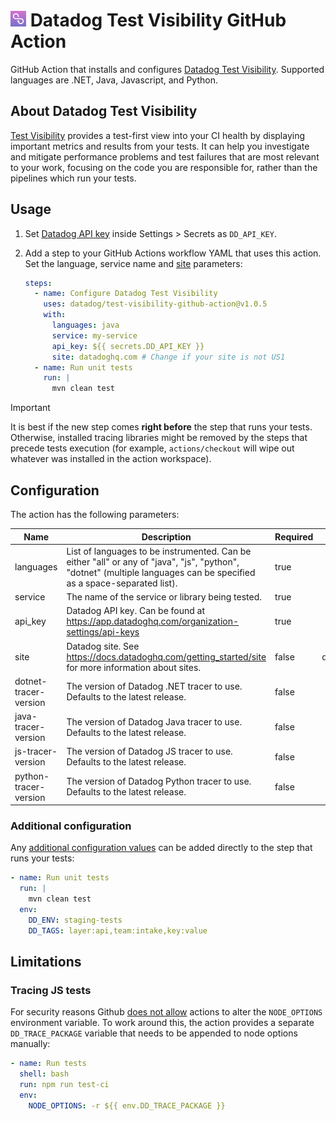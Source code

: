 # <img height="25" src="logos/test_visibility_logo.png" />  Datadog Test Visibility GitHub Action

GitHub Action that installs and configures [Datadog Test Visibility](https://docs.datadoghq.com/tests/). 
Supported languages are .NET, Java, Javascript, and Python.

## About Datadog Test Visibility

[Test Visibility](https://docs.datadoghq.com/tests/) provides a test-first view into your CI health by displaying important metrics and results from your tests. 
It can help you investigate and mitigate performance problems and test failures that are most relevant to your work, focusing on the code you are responsible for, rather than the pipelines which run your tests.

## Usage

1. Set [Datadog API key](https://app.datadoghq.com/organization-settings/api-keys) inside Settings > Secrets as `DD_API_KEY`.
2. Add a step to your GitHub Actions workflow YAML that uses this action. Set the language, service name and [site](https://docs.datadoghq.com/getting_started/site/) parameters: 

   ```yaml
   steps:
     - name: Configure Datadog Test Visibility
       uses: datadog/test-visibility-github-action@v1.0.5
       with:
         languages: java
         service: my-service
         api_key: ${{ secrets.DD_API_KEY }}
         site: datadoghq.com # Change if your site is not US1
     - name: Run unit tests
       run: |
         mvn clean test
   ```

> [!IMPORTANT]  
> It is best if the new step comes __right before__ the step that runs your tests.
> Otherwise, installed tracing libraries might be removed by the steps that precede tests execution 
> (for example, `actions/checkout` will wipe out whatever was installed in the action workspace).

## Configuration

The action has the following parameters:

| Name | Description | Required | Default |
| ---- | ----------- | -------- | ------- |
 | languages | List of languages to be instrumented. Can be either "all" or any of "java", "js", "python", "dotnet" (multiple languages can be specified as a space-separated list). | true | |
 | service | The name of the service or library being tested. | true | |
 | api_key | Datadog API key. Can be found at https://app.datadoghq.com/organization-settings/api-keys | true | |
 | site | Datadog site. See https://docs.datadoghq.com/getting_started/site for more information about sites. | false | datadoghq.com |
 | dotnet-tracer-version | The version of Datadog .NET tracer to use. Defaults to the latest release. | false | |
 | java-tracer-version | The version of Datadog Java tracer to use. Defaults to the latest release. | false | |
 | js-tracer-version | The version of Datadog JS tracer to use. Defaults to the latest release. | false | |
 | python-tracer-version | The version of Datadog Python tracer to use. Defaults to the latest release. | false | |

### Additional configuration

Any [additional configuration values](https://docs.datadoghq.com/tracing/trace_collection/library_config/) can be added directly to the step that runs your tests:

```yaml
- name: Run unit tests
  run: |
    mvn clean test
  env:
    DD_ENV: staging-tests
    DD_TAGS: layer:api,team:intake,key:value
```

## Limitations

### Tracing JS tests

For security reasons Github [does not allow](https://github.blog/changelog/2023-10-05-github-actions-node_options-is-now-restricted-from-github_env/) actions to alter the `NODE_OPTIONS` environment variable.
To work around this, the action provides a separate `DD_TRACE_PACKAGE` variable that needs to be appended to node options manually:

```yaml
- name: Run tests
  shell: bash
  run: npm run test-ci
  env:
    NODE_OPTIONS: -r ${{ env.DD_TRACE_PACKAGE }}
```
